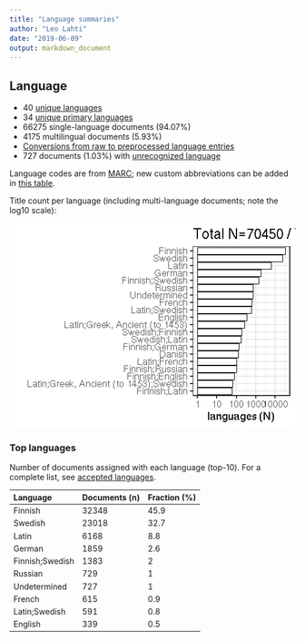 ```yaml
---
title: "Language summaries"
author: "Leo Lahti"
date: "2019-06-09"
output: markdown_document
---
```


## Language

 * 40 [unique languages](output.tables/language_accepted.csv)
 * 34 [unique primary languages](output.tables/language_accepted.csv)  
 * 66275 single-language documents (94.07%)
 * 4175 multilingual documents (5.93%) 
 * [Conversions from raw to preprocessed language entries](output.tables/language_conversions.csv) 
 * 727 documents (1.03%) with [unrecognized language](output.tables/language_discarded.csv)

Language codes are from [MARC](http://www.loc.gov/marc/languages/language_code.html); new custom abbreviations can be added in [this table](https://github.com/COMHIS/bibliographica/blob/master/inst/extdata/language_abbreviations.csv).

Title count per language (including multi-language documents; note the log10 scale):

![plot of chunk summarylang](figure/summarylang-1.png)


### Top languages

Number of documents assigned with each language (top-10). For a complete list,
see [accepted languages](output.tables/language_accepted.csv).


|Language        |Documents (n) |Fraction (%) |
|:---------------|:-------------|:------------|
|Finnish         |32348         |45.9         |
|Swedish         |23018         |32.7         |
|Latin           |6168          |8.8          |
|German          |1859          |2.6          |
|Finnish;Swedish |1383          |2            |
|Russian         |729           |1            |
|Undetermined    |727           |1            |
|French          |615           |0.9          |
|Latin;Swedish   |591           |0.8          |
|English         |339           |0.5          |

